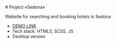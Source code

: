 ﻿
﻿# Project «Sedona» 

Website for searching and booking hotels in Sedona

- [DEMO LINK](https://irynahaiduk.github.io/sedona/index.html)
- Tech stack: HTML5, SCSS, JS
- Desktop version

